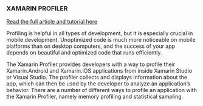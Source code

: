﻿
### XAMARIN PROFILER

[Read the full article and tutorial here](https://developer.xamarin.com/guides/cross-platform/deployment,_testing,_and_metrics/xamarin-profiler/)

Profiling is helpful in all types of development, but it is especially crucial in mobile development. Unoptimized code is much more noticeable on mobile platforms than on desktop computers, and the success of your app depends on beautiful and optimized code that runs efficiently.

The Xamarin Profiler provides developers with a way to profile their Xamarin.Android and Xamarin.iOS applications from inside Xamarin Studio or Visual Studio. The profiler collects and displays information about the app, which can then be used by the developer to analyze an application’s behavior. There are a number of different ways to profile an application with the Xamarin Profiler, namely memory profiling and statistical sampling.